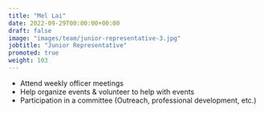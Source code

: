 ```yaml
---
title: "Mel Lai"
date: 2022-09-29T00:00:00+00:00
draft: false
image: "images/team/junior-representative-3.jpg"
jobtitle: "Junior Representative"
promoted: true
weight: 103
---
```


- Attend weekly officer meetings
- Help organize events & volunteer to help with events
- Participation in a committee (Outreach, professional development, etc.)

